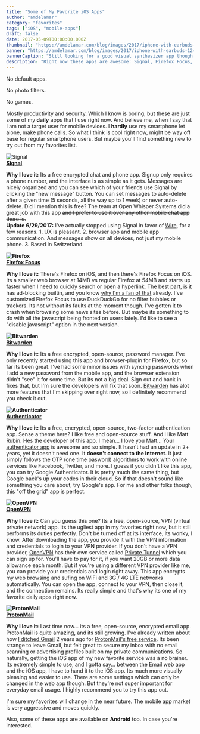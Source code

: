 ```yaml
---
title: "Some of My Favorite iOS Apps"
author: "amdelamar"
category: "favorites"
tags: ["iOS", "mobile-apps"]
draft: false
date: 2017-05-09T00:00:00.000Z
thumbnail: "https://amdelamar.com/blog/images/2017/iphone-with-earbuds-640.jpg"
banner: "https://amdelamar.com/blog/images/2017/iphone-with-earbuds-1240.jpg"
bannerCaption: "Still looking for a good visual synthesizer app though. (Photo Credit: FirmBee)"
description: "Right now these apps are awesome: Signal, Firefox Focus, bitwarden, Authenticator, OpenVPN, and of course ProtonMail."
---
```


No default apps.

No photo filters.

No games.

Mostly productivity and security. Which I know is boring, but these are just some of my **daily** apps that I use right now. And believe me, when I say that I am not a target user for mobile devices. I **hardly** use my smartphone let alone, make phone calls. So what I think is cool right now, might be way off base for regular smartphone users. But maybe you'll find something new to try out from my favorites list.

![Signal](/images/2017/icon/signal.jpg)  
**[Signal](http://https://itunes.apple.com/us/app/signal-private-messenger/id874139669)**

**Why I love it:** Its a free encrypted chat and phone app. Signup only requires a phone number, and the interface is as simple as it gets. Messages are nicely organized and you can see which of your friends use Signal by clicking the "new message" button. You can set messages to auto-delete after a given time (5 seconds, all the way up to 1 week) or never auto-delete. Did I mention this is free? The team at Open Whisper Systems did a great job with this app <s>and I prefer to use it over any other mobile chat app there is.</s>  
**Update 6/29/2017:** I've actually stopped using Signal in favor of [Wire](https://wire.com), for a few reasons. 1\. UX is pleasant. 2\. browser app and mobile app communication. And messages show on all devices, not just my mobile phone. 3\. Based in Switzerland.

**![Firefox](/images/2017/icon/firefox-focus.jpg)  
[Firefox Focus](http://https://itunes.apple.com/us/app/firefox-focus-the-privacy-browser/id1055677337)**  

**Why I love it:** There's Firefox on iOS, and then there's Firefox Focus on iOS. Its a smaller web browser at 14MB vs regular Firefox at 54MB and starts up faster when I need to quickly search or open a hyperlink. The best part, is it has ad-blocking builtin, and you know [why I'm a fan of that](https://www.ramblingware.com/blog/why-i-use-ad-block) already. I've customized Firefox Focus to use DuckDuckGo for no filter bubbles or trackers. Its not without its faults at the moment though. I've gotten it to crash when browsing some news sites before. But maybe its something to do with all the javascript being fronted on users lately. I'd like to see a "disable javascript" option in the next version.

**![Bitwarden](/images/2017/icon/bitwarden.jpg)  
[Bitwarden](http://https://itunes.apple.com/app/bitwarden-free-password-manager/id1137397744)**  

**Why I love it:** Its a free encrypted, open-source, password manager. I've only recently started using this app and browser-plugin for Firefox, but so far its been great. I've had some minor issues with syncing passwords when I add a new password from the mobile app, and the browser extension didn't "see" it for some time. But its not a big deal. Sign out and back in fixes that, but I'm sure the developers will fix that soon. [Bitwarden](https://bitwarden.com/) has  alot more features that I'm skipping over right now, so I definitely recommend you check it out.

**![Authenticator](/images/2017/icon/authenticator.jpg)  
[Authenticator](https://itunes.apple.com/us/app/authenticator/id766157276)**  

**Why I love it:** Its a free, encrypted, open-source, two-factor authentication app. Sense a theme here? I like free and open-source stuff. And I like Matt Rubin. Hes the developer of this app. I mean... I love you Matt... Your [authenticator app](https://mattrubin.me/authenticator/) is awesome and so simple. It hasn't had an update in 2+ years, yet it doesn't need one. It **doesn't connect to the internet**. It just simply follows the OTP (one time pasword) algorithms to work with online services like Facebook, Twitter, and more. I guess if you didn't like this app, you can try Google Authenticator. It is pretty much the same thing, but Google back's up your codes in their cloud. So if that doesn't sound like something you care about, try Google's app. For me and other folks though, this "off the grid" app is perfect.

**![OpenVPN](/images/2017/icon/openvpn.jpg)  
[OpenVPN](http://https://itunes.apple.com/us/app/openvpn-connect/id590379981)**  

**Why I love it:** Can you guess this one? Its a free, open-source, VPN (virtual private network) app. Its the ugliest app in my favorites right now, but it still performs its duties perfectly. Don't be turned off at its interface, its wonky, I know. After downloading the app, you provide it with the VPN information and credentials to login to your VPN provider. If you don't have a VPN provider, [OpenVPN](https://openvpn.net/) has their own service called [Private Tunnel](https://www.privatetunnel.com/home/) which you can sign up for. You'll have to pay for it, if you want 20GB or more data allowance each month. But if you're using a different VPN provider like me, you can provide your credentials and login right away. This app encrypts my web browsing and sufing on WiFi and 3G / 4G LTE networks automatically. You can open the app, connect to your VPN, then close it, and the connection remains. Its really simple and that's why its one of my favorite daily apps right now.

**![ProtonMail](/images/2017/icon/protonmail.jpg)  
[ProtonMail](https://itunes.apple.com/us/app/protonmail-encrypted-email/id979659905)**  

**Why I love it:** Last time now... its a free, open-source, encrypted email app. ProtonMail is quite amazing, and its still growing. I've already written about how [I ditched Gmail](https://www.ramblingware.com/blog/2-years-without-gmail) 2 years ago for [ProtonMail's free service](https://protonmail.com). Its been strange to leave Gmail, but felt great to secure my inbox with no email scanning or advertising profiles built on my private communications. So naturally, getting the iOS app of my new favorite service was a no brainer. Its extremely simple to use, and I gotta say... between the Email web app and the iOS app, I have to hand it to the iOS app. Its much more visually pleasing and easier to use. There are some settings which can only be changed in the web app though. But they're not super important for everyday email usage. I highly recommend you to try this app out.

I'm sure my favorites will change in the near future. The mobile app market is very aggressive and moves quickly.

Also, some of these apps are available on **Android** too. In case you're interested.
